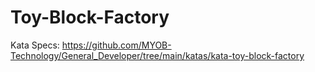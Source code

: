 # Toy-Block-Factory

Kata Specs: https://github.com/MYOB-Technology/General_Developer/tree/main/katas/kata-toy-block-factory

